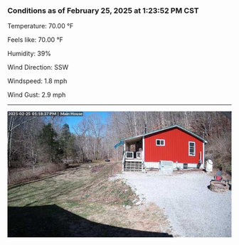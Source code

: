 ### Conditions as of February 25, 2025 at 1:23:52 PM CST 

Temperature: 70.00 &deg;F

Feels like: 70.00 &deg;F

Humidity: 39%

Wind Direction: SSW

Windspeed: 1.8 mph

Wind Gust: 2.9 mph

---

<img src="./images/latest.jpeg"/>

